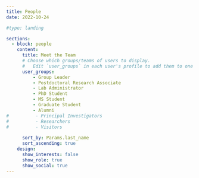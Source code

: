 ```yaml
---
title: People
date: 2022-10-24

#type: landing

sections:
  - block: people
    content:
      title: Meet the Team
      # Choose which groups/teams of users to display.
      #   Edit `user_groups` in each user's profile to add them to one or more of these groups.
      user_groups:
          - Group Leader
          - Postdoctoral Research Associate
          - Lab Administrator
          - PhD Student
          - MS Student
          - Graduate Student
          - Alumni
#          - Principal Investigators
#          - Researchers
#          - Visitors
          
      sort_by: Params.last_name
      sort_ascending: true
    design:
      show_interests: false
      show_role: true
      show_social: true
---
```


